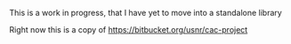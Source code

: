 This is a work in progress, that I have yet to move into a standalone library

Right now this is a copy of https://bitbucket.org/usnr/cac-project